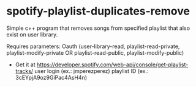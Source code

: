 # spotify-playlist-duplicates-remove
Simple c++ program that removes songs from specified playlist that also exist on user library.

Requires parameters:
Oauth (user-library-read, playlist-read-private, playlist-modify-private OR playlist-read-public, playlist-modify-public)
 - Get it at https://developer.spotify.com/web-api/console/get-playlist-tracks/
user login (ex.: jmperezperez)
playlist ID (ex.: 3cEYpjA9oz9GiPac4AsH4n)
